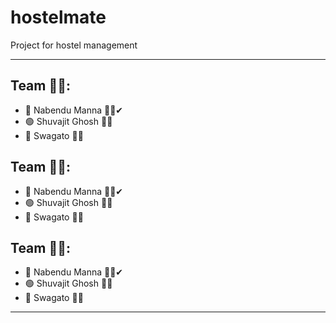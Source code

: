 # hostelmate
Project for hostel management
<!--
### Hi there 👋 I am Nabendu Manna
   Full stack developer at CodeHat.
   <br />
-->
---
## Team 🤼‍♂️:

- 🔵 Nabendu Manna 👨‍💻✔
- 🟢 Shuvajit Ghosh 👨‍💻
- 🔴 Swagato 👨‍🎓

## Team 🤼‍♂️:

- 🔵 Nabendu Manna 👨‍💻✔
- 🟢 Shuvajit Ghosh 👨‍💻
- 🔴 Swagato 👨‍🎓

## Team 🤼‍♂️:

- 🔵 Nabendu Manna 👨‍💻✔
- 🟢 Shuvajit Ghosh 👨‍💻
- 🔴 Swagato 👨‍🎓

---
